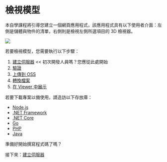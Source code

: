 # 檢視模型

本自學課程將引導您建立一個網頁應用程式，該應用程式具有以下使用者介面：左側是儲體與物件的清單，右側則是檢視左側所選項目的 3D 檢視器。

![](_media/tutorials/run_sample_viewmodels.gif)

若要檢視模型，您需要執行以下步驟：

1. [建立伺服器](/zh-TW/environment/setup/2legged) << 初次開發人員嗎？您應從此處開始
2. [驗證](/zh-TW/oauth/2legged/)
3. [上傳到 OSS](/zh-TW/datamanagement/oss/)
4. [轉換檔案](/zh-TW/modelderivative/translate/)
5. [在 Viewer 中展示](/zh-TW/viewer/2legged/)


若要下載專案以備使用，請造訪以下存放庫：

- [Node.js](https://github.com/Autodesk-Forge/learn.forge.viewmodels/tree/nodejs)
- [.NET Framework](https://github.com/Autodesk-Forge/learn.forge.viewmodels/tree/net)
- [.NET Core](https://github.com/Autodesk-Forge/learn.forge.viewmodels/tree/netcore)
- [Go](https://github.com/Autodesk-Forge/learn.forge.viewmodels/tree/go)
- [PHP](https://github.com/Autodesk-Forge/learn.forge.viewmodels/tree/php)
- [Java](https://github.com/Autodesk-Forge/learn.forge.viewmodels/tree/java)

準備好開始撰寫程式碼了嗎？

接下來：[建立伺服器](/zh-TW/environment/setup/2legged)
